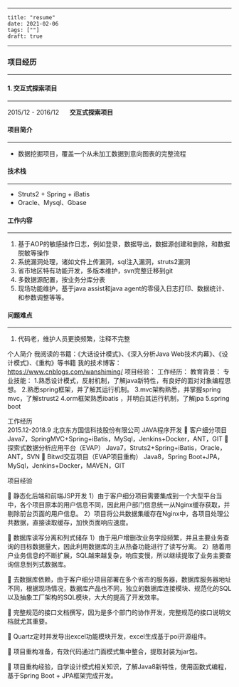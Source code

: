 
---

    title: "resume"
    date: 2021-02-06
    tags: [""]
    draft: true

---

### **项目经历**
***
#### 1. 交互式探索项目
***
2015/12 - 2016/12 &nbsp;&nbsp;&nbsp;&nbsp;&nbsp;**交互式探索项目**
#### 项目简介
***
* 数据挖掘项目，覆盖一个从未加工数据到意向图表的完整流程

#### 技术栈
***
* Struts2 + Spring + iBatis
* Oracle、Mysql、Gbase

#### 工作内容
***
1. 基于AOP的敏感操作日志，例如登录，数据导出，数据源创建和删除，和数据脱敏等操作
2. 系统漏洞处理，诸如文件上传漏洞，sql注入漏洞，struts2漏洞
3. 省市地区特有功能开发，多版本维护，svn完整迁移到git
4. 多数据源配置，按业务分库分表
5. 现场功能维护，基于java assist和java agent的零侵入日志打印、数据统计、和参数调整等等。

#### 问题难点
***
1. 代码老，维护人员更换频繁，注释不完整

个人简介
我阅读的书籍：《大话设计模式》、《深入分析Java Web技术内幕》、《设计模式》、《重构》等书籍
我的技术博客：https://www.cnblogs.com/wanshiming/
项目经验：
工作经历：
教育背景：
专业技能：
1.熟悉设计模式，反射机制，了解java新特性，有良好的面对对象编程思想。
2.熟悉spring框架，并了解其运行机制。
3.mvc架构熟悉，并掌握spring mvc，了解strust2
4.orm框架熟悉ibatis ，并明白其运行机制，了解jpa
5.spring boot


工作经历																							
2015.12-2018.9   		北京东方国信科技股份有限公司		JAVA程序开发
	客户细分项目					Java7，SpringMVC+Spring+iBatis，MySql，Jenkins+Docker，ANT，GIT
	探索式数据分析应用平台（EVAP）	Java7，Struts2+Spring+iBatis，Oracle，ANT，SVN
	Bitwd交互项目（EVAP项目重构）	Java8，Spring Boot+JPA，MySql，Jenkins+Docker，MAVEN，GIT

项目经验


	静态化后端和前端JSP开发
1）由于客户细分项目需要集成到一个大型平台当中，各个项目原本的用户信息不同，因此用户部门信息统一从Nginx缓存获取，并剔除前台页面的用户信息。
2）项目将公共数据集缓存在Nginx中，各项目处理公共数据，直接读取缓存，加快页面响应速度。

	数据库读写分离和列式储存
1）由于用户增删改业务字段频繁，并且主要业务查询的目标数据量大，因此利用数据库的主从热备功能进行了读写分离。
2）随着用户业务信息的不断扩展，SQL越来越复杂，响应变慢，所以继续提取了业务主要查询信息到列式数据库。

	去数据库依赖，由于客户细分项目部署在多个省市的服务器，数据库服务器地址不同，根据现场情况，数据库产品也不同，独立的数据库连接模块、规范化的SQL以及抽象工厂架构的SQL模块，大大的提高了开发效率。

	完整规范的接口文档撰写，因为是多个部门的协作开发，完整规范的接口说明文档就尤其重要。

	Quartz定时并发导出excel功能模块开发，excel生成基于poi开源组件。

	项目重构准备，有效代码通过门面模式集中整合，提取封装为jar包。

	项目重构经验，自学设计模式相关知识，了解Java8新特性，使用函数式编程，基于Spring Boot + JPA框架完成开发。
